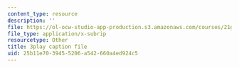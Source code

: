 ```yaml
---
content_type: resource
description: ''
file: https://ol-ocw-studio-app-production.s3.amazonaws.com/courses/21g-027-asia-in-the-modern-world-images-representations-fall-2016/25b11e7039455206a542660a4ed924c5_1801231.vtt
file_type: application/x-subrip
resourcetype: Other
title: 3play caption file
uid: 25b11e70-3945-5206-a542-660a4ed924c5
---
```

